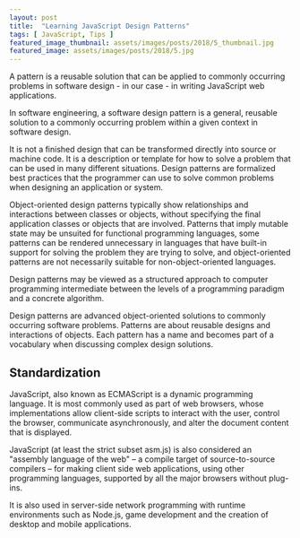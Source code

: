 ```yaml
---
layout: post
title:  "Learning JavaScript Design Patterns"
tags: [ JavaScript, Tips ]
featured_image_thumbnail: assets/images/posts/2018/5_thumbnail.jpg
featured_image: assets/images/posts/2018/5.jpg
---
```

A pattern is a reusable solution that can be applied to commonly occurring problems in software design - in our case - in writing JavaScript web applications.

In software engineering, a software design pattern is a general, reusable solution to a commonly occurring problem within a given context in software design. 

It is not a finished design that can be transformed directly into source or machine code. It is a description or template for how to solve a problem that can be used in many different situations. Design patterns are formalized best practices that the programmer can use to solve common problems when designing an application or system.

Object-oriented design patterns typically show relationships and interactions between classes or objects, without specifying the final application classes or objects that are involved. Patterns that imply mutable state may be unsuited for functional programming languages, some patterns can be rendered unnecessary in languages that have built-in support for solving the problem they are trying to solve, and object-oriented patterns are not necessarily suitable for non-object-oriented languages.

Design patterns may be viewed as a structured approach to computer programming intermediate between the levels of a programming paradigm and a concrete algorithm.

Design patterns are advanced object-oriented solutions to commonly occurring software problems. Patterns are about reusable designs and interactions of objects. Each pattern has a name and becomes part of a vocabulary when discussing complex design solutions.

## Standardization

JavaScript, also known as ECMAScript is a dynamic programming language. It is most commonly used as part of web browsers, whose implementations allow client-side scripts to interact with the user, control the browser, communicate asynchronously, and alter the document content that is displayed.

JavaScript (at least the strict subset asm.js) is also considered an "assembly language of the web" – a compile target of source-to-source compilers – for making client side web applications, using other programming languages, supported by all the major browsers without plug-ins.

It is also used in server-side network programming with runtime environments such as Node.js, game development and the creation of desktop and mobile applications.